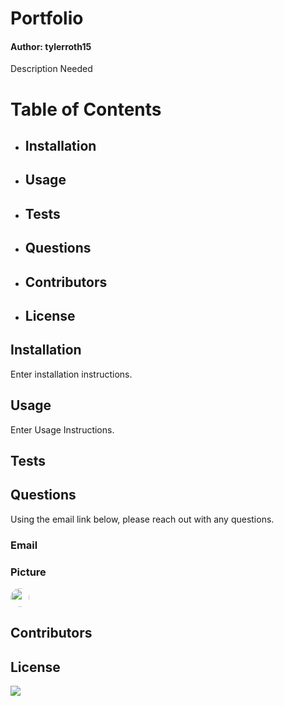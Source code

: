 
# Portfolio
#### Author: tylerroth15

Description Needed

# Table of Contents
* ## Installation 
* ## Usage
* ## Tests
* ## Questions
* ## Contributors
* ## License

## Installation
Enter installation instructions.

## Usage
Enter Usage Instructions.

## Tests


## Questions
Using the email link below, please reach out with any questions.

### Email

### Picture
<img src="https://avatars0.githubusercontent.com/u/59520608?v=4" width="30" style="border-radius: 15px"> 

## Contributors


## License
<img src="https://img.shields.io/github/license/tylerroth15/Portfolio">


